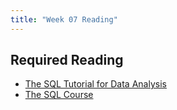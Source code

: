 ```yaml
---
title: "Week 07 Reading"
---
```



## Required Reading

- [The SQL Tutorial for Data Analysis](https://community.modeanalytics.com/sql/tutorial/introduction-to-sql/)
- [The SQL Course](http://www.sqlcourse.com/)

